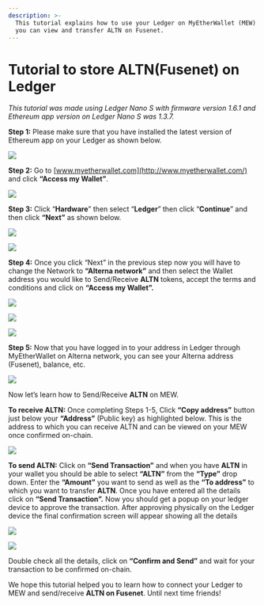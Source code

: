 ```yaml
---
description: >-
  This tutorial explains how to use your Ledger on MyEtherWallet (MEW) so that
  you can view and transfer ALTN on Fusenet.
---
```


# Tutorial to store ALTN\(Fusenet\) on Ledger



_This tutorial was made using Ledger Nano S with firmware version 1.6.1 and Ethereum app version on Ledger Nano S was 1.3.7._

**Step 1:** Please make sure that you have installed the latest version of Ethereum app on your Ledger as shown below.

![](../.gitbook/assets/0%20%282%29.png)

**Step 2:** Go to [www.myetherwallet.com](http://www.myetherwallet.com/) and click **“Access my Wallet”**.

![](../.gitbook/assets/1%20%285%29.png)

**Step 3:** Click “**Hardware**” then select “**Ledger**” then click “**Continue**” and then click **“Next”** as shown below.

![](../.gitbook/assets/2%20%285%29.png)

![](../.gitbook/assets/3%20%284%29.png)

**Step 4:** Once you click “Next” in the previous step now you will have to change the Network to **“Alterna network”** and then select the Wallet address you would like to Send/Receive **ALTN** tokens, accept the terms and conditions and click on **“Access my Wallet”.**

![](../.gitbook/assets/4%20%285%29.png)

![](../.gitbook/assets/5%20%283%29.png)

![](../.gitbook/assets/6%20%284%29.png)

**Step 5:** Now that you have logged in to your address in Ledger through MyEtherWallet on Alterna network, you can see your Alterna address \(Fusenet\), balance, etc.

![](../.gitbook/assets/7%20%283%29.png)

Now let’s learn how to Send/Receive **ALTN** on MEW.

**To receive ALTN:** Once completing Steps 1-5, Click **“Copy address”** button just below your **“Address”** \(Public key\) as highlighted below. This is the address to which you can receive ALTN and can be viewed on your MEW once confirmed on-chain.

![](../.gitbook/assets/8%20%283%29.png)

**To send ALTN:** Click on **“Send Transaction”** and when you have **ALTN** in your wallet you should be able to select **“ALTN”** from the **“Type”** drop down. Enter the **“Amount”** you want to send as well as the **“To address”** to which you want to transfer **ALTN**. Once you have entered all the details click on **“Send Transaction”.** Now you should get a popup on your ledger device to approve the transaction. After approving physically on the Ledger device the final confirmation screen will appear showing all the details

![](../.gitbook/assets/9%20%283%29.png)

![](../.gitbook/assets/10%20%283%29.png)

Double check all the details, click on **“Confirm and Send”** and wait for your transaction to be confirmed on-chain.

We hope this tutorial helped you to learn how to connect your Ledger to MEW and send/receive **ALTN on Fusenet**. Until next time friends!

